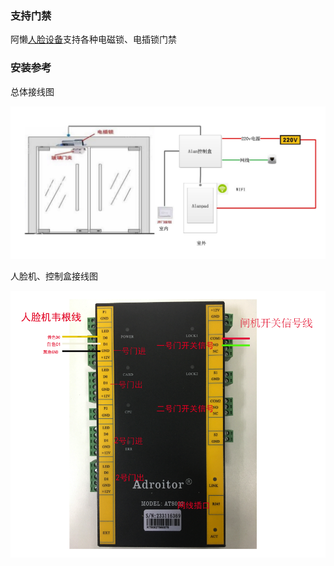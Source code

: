 ### 支持门禁
阿懒[人脸设备](./云端人脸识别机.md)支持各种电磁锁、电插锁门禁


### 安装参考

总体接线图

![](../../assets/club/门禁安装图.jpg) 

人脸机、控制盒接线图


![](../../assets/face/人脸机控制板接线.png) 
